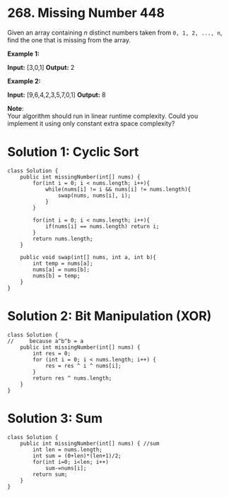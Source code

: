 # 268. Missing Number 448
Given an array containing  _n_  distinct numbers taken from  `0, 1, 2, ..., n`, find the one that is missing from the array.

**Example 1:**

**Input:** [3,0,1]
**Output:** 2

**Example 2:**

**Input:** [9,6,4,2,3,5,7,0,1]
**Output:** 8

**Note**:  
Your algorithm should run in linear runtime complexity. Could you implement it using only constant extra space complexity?

# Solution 1: Cyclic Sort
```
class Solution {
    public int missingNumber(int[] nums) {
        for(int i = 0; i < nums.length; i++){
            while(nums[i] != i && nums[i] != nums.length){
                swap(nums, nums[i], i);
            }
        }
        
        for(int i = 0; i < nums.length; i++){
            if(nums[i] == nums.length) return i;
        }
        return nums.length;
    }
    
    public void swap(int[] nums, int a, int b){
        int temp = nums[a];
        nums[a] = nums[b];
        nums[b] = temp;
    }
}
```

# Solution 2: Bit Manipulation (XOR)
```
class Solution {
//     because a^b^b = a 
    public int missingNumber(int[] nums) {
        int res = 0;
        for (int i = 0; i < nums.length; i++) {
            res = res ^ i ^ nums[i];
        }
        return res ^ nums.length;
    }
}
```

# Solution 3: Sum
```
class Solution {
    public int missingNumber(int[] nums) { //sum
        int len = nums.length;
        int sum = (0+len)*(len+1)/2;
        for(int i=0; i<len; i++)
            sum-=nums[i];
        return sum;
    }
}
```